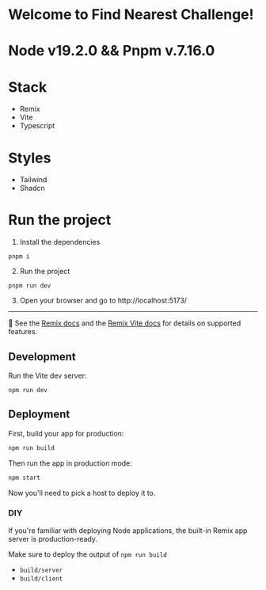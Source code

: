 # Welcome to Find Nearest Challenge!

# Node v19.2.0 && Pnpm v.7.16.0

# Stack

- Remix
- Vite
- Typescript

# Styles
- Tailwind
- Shadcn

# Run the project

1. Install the dependencies
```shellscript
pnpm i
```

2. Run the project
```shellscript
pnpm run dev
```

3. Open your browser and go to http://localhost:5173/










-----------------------

📖 See the [Remix docs](https://remix.run/docs) and the [Remix Vite docs](https://remix.run/docs/en/main/guides/vite) for details on supported features.

## Development

Run the Vite dev server:

```shellscript
npm run dev
```

## Deployment

First, build your app for production:

```sh
npm run build
```

Then run the app in production mode:

```sh
npm start
```

Now you'll need to pick a host to deploy it to.

### DIY

If you're familiar with deploying Node applications, the built-in Remix app server is production-ready.

Make sure to deploy the output of `npm run build`

- `build/server`
- `build/client`
